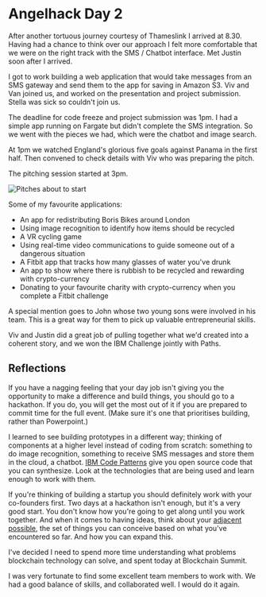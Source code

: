 # Angelhack Day 2

After another tortuous journey courtesy of Thameslink I arrived at 8.30. Having had a chance to think over our approach I felt more comfortable that we were on the right track with the SMS / Chatbot interface. Met Justin soon after I arrived.

I got to work building a web application that would take messages from an SMS gateway and send them to the app for saving in Amazon S3. Viv and Van joined us, and worked on the presentation and project submission. Stella was sick so couldn't join us.

The deadline for code freeze and project submission was 1pm. I had a simple app running on Fargate but didn't complete the SMS integration. So we went with the pieces we had, which were the chatbot and image search.

At 1pm we watched England's glorious five goals against Panama in the first half. Then convened to check details with Viv who was preparing the pitch. 

The pitching session started at 3pm.

![Pitches about to start]({{site.url}}/assets/day2-pitches.png})

Some of my favourite applications:

* An app for redistributing Boris Bikes around London
* Using image recognition to identify how items should be recycled
* A VR cycling game
* Using real-time video communications to guide someone out of a dangerous situation
* A Fitbit app that tracks how many glasses of water you've drunk
* An app to show where there is rubbish to be recycled and rewarding with crypto-currency
* Donating to your favourite charity with crypto-currency when you complete a Fitbit challenge

A special mention goes to John whose two young sons were involved in his team. This is a great way for them to pick up valuable entrepreneurial skills.

Viv and Justin did a great job of pulling together what we'd created into a coherent story, and we won the IBM Challenge jointly with Paths.

## Reflections

If you have a nagging feeling that your day job isn't giving you the opportunity to make a difference and build things, you should go to a hackathon. If you do, you will get the most out of it if you are prepared to commit time for the full event. (Make sure it's one that prioritises building, rather than Powerpoint.)

I learned to see building prototypes in a different way; thinking of components at a higher level instead of coding from scratch: something to do image recognition, something to receive SMS messages and store them in the cloud, a chatbot. [IBM Code Patterns](https://developer.ibm.com/code/patterns/) give you open source code that you can synthesize. Look at the technologies that are being used and learn enough to work with them.

If you're thinking of building a startup you should definitely work with your co-founders first. Two days at a hackathon isn't enough, but it's a very good start. You don't know how you're going to get along until you work together. And when it comes to having ideas, think about your [adjacent possible](http://www.practicallyefficient.com/2010/09/28/the-adjacent-possible.html), the set of things you can conceive based on what you've encountered so far. And how you can expand this. 

I've decided I need to spend more time understanding what problems blockchain technology can solve, and spent today at Blockchain Summit.

I was very fortunate to find some excellent team members to work with. We had a good balance of skills, and collaborated well. I would do it again.

